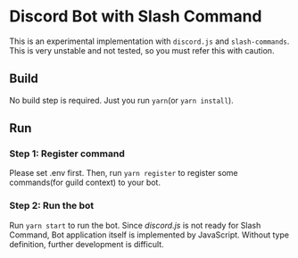 # Discord Bot with Slash Command

This is an experimental implementation with `discord.js` and `slash-commands`. This is very unstable and not tested, so you must refer this with caution.

## Build

No build step is required. Just you run `yarn`(or `yarn install`).

## Run

### Step 1: Register command

Please set .env first. Then, run `yarn register` to register some commands(for guild context) to your bot.

### Step 2: Run the bot

Run `yarn start` to run the bot. Since *discord.js* is not ready for Slash Command, Bot application itself is implemented by JavaScript. Without type definition, further development is difficult.

